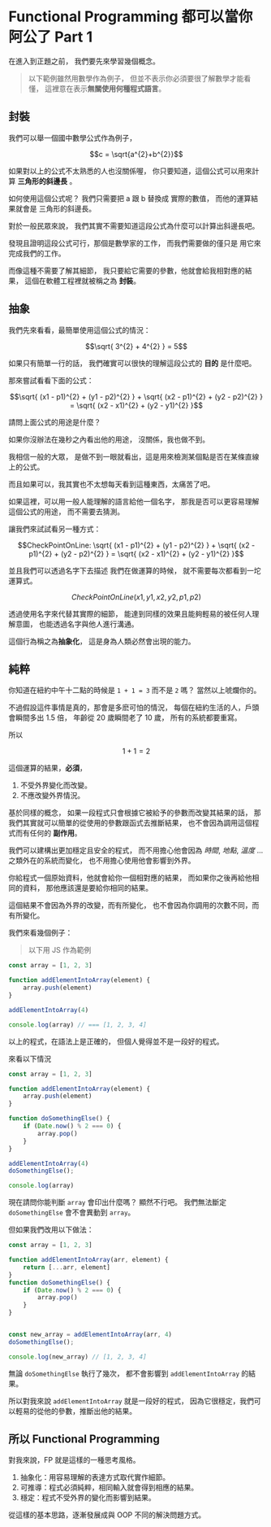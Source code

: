 # Functional Programming 都可以當你阿公了 Part 1

在進入到正題之前，
我們要先來學習幾個概念。

> 以下範例雖然用數學作為例子，
> 但並不表示你必須要很了解數學才能看懂，
> 這裡意在表示**無關使用何種程式語言**。

## 封裝

我們可以舉一個國中數學公式作為例子，

```math
c = \sqrt{a^{2}+b^{2}}
```

如果對以上的公式不太熟悉的人也沒關係喔，
你只要知道，這個公式可以用來計算 **三角形的斜邊長** 。

如何使用這個公式呢？
我們只需要把 a 跟 b 替換成 實際的數值，
而他的運算結果就會是 三角形的斜邊長。

對於一般民眾來說，
我們其實不需要知道這段公式為什麼可以計算出斜邊長吧。

發現且證明這段公式可行，那個是數學家的工作，
而我們需要做的僅只是 用它來完成我們的工作。

而像這種不需要了解其細節，
我只要給它需要的參數，他就會給我相對應的結果，
這個在軟體工程裡就被稱之為 **封裝**。

## 抽象

我們先來看看，最簡單使用這個公式的情況：

```math
\sqrt{ 3^{2} + 4^{2} } = 5
```

如果只有簡單一行的話，
我們確實可以很快的理解這段公式的 **目的** 是什麼吧。

那來嘗試看看下面的公式：

```math
\sqrt{ (x1 - p1)^{2} + (y1 - p2)^{2} } +
\sqrt{ (x2 - p1)^{2} + (y2 - p2)^{2} } =
\sqrt{ (x2 - x1)^{2} + (y2 - y1)^{2} }
```

請問上面公式的用途是什麼？

如果你沒辦法在幾秒之內看出他的用途，
沒關係，我也做不到。

我相信一般的大眾，
是做不到一眼就看出，這是用來檢測某個點是否在某條直線上的公式。

而且如果可以，我其實也不太想每天看到這種東西，太痛苦了吧。

如果這裡，可以用一般人能理解的語言給他一個名字，
那我是否可以更容易理解這個公式的用途，
而不需要去猜測。

讓我們來試試看另一種方式：

```math
CheckPointOnLine: 
    \sqrt{ (x1 - p1)^{2} + (y1 - p2)^{2} } +
    \sqrt{ (x2 - p1)^{2} + (y2 - p2)^{2} } =
    \sqrt{ (x2 - x1)^{2} + (y2 - y1)^{2} }
```

並且我們可以透過名字下去描述
我們在做運算的時候，
就不需要每次都看到一坨運算式。

```math
CheckPointOnLine(x1, y1, x2, y2, p1, p2)
```

透過使用名字來代替其實際的細節，
能達到同樣的效果且能夠輕易的被任何人理解意圖，
也能透過名字與他人進行溝通。

這個行為稱之為**抽象化**，
這是身為人類必然會出現的能力。

## 純粹

你知道在紐約中午十二點的時候是 `1 + 1 = 3` 而不是 `2` 嗎？
當然以上唬爛你的。

不過假設這件事情是真的，那會是多麽可怕的情況，
每個在紐約生活的人，戶頭會瞬間多出 1.5 倍，
年齡從 20 歲瞬間老了 10 歲，
所有的系統都要重寫。

所以 

```math
1 + 1 = 2
```

這個運算的結果，**必須**，
1. 不受外界變化而改變。
2. 不應改變外界情況。


基於同樣的概念，
如果一段程式只會根據它被給予的參數而改變其結果的話，
那我們其實就可以簡單的從使用的參數跟函式去推斷結果，
也不會因為調用這個程式而有任何的 **副作用**。

我們可以建構出更加穩定且安全的程式，
而不用擔心他會因為 *時間*, *地點*, *溫度* ... 之類外在的系統而變化，
也不用擔心使用他會影響到外界。

你給程式一個原始資料，他就會給你一個相對應的結果，
而如果你之後再給他相同的資料，
那他應該還是要給你相同的結果。

這個結果不會因為外界的改變，而有所變化，
也不會因為你調用的次數不同，而有所變化。

我們來看幾個例子：

> 以下用 JS 作為範例

```javascript
const array = [1, 2, 3]

function addElementIntoArray(element) {
    array.push(element)
}

addElementIntoArray(4)

console.log(array) // === [1, 2, 3, 4]
```

以上的程式，在語法上是正確的，
但個人覺得並不是一段好的程式。

來看以下情況

```javascript
const array = [1, 2, 3]

function addElementIntoArray(element) {
    array.push(element)
}

function doSomethingElse() {
    if (Date.now() % 2 === 0) {
        array.pop()    
    }
}

addElementIntoArray(4)
doSomethingElse();

console.log(array)
```

現在請問你能判斷 `array` 會印出什麼嗎？
顯然不行吧。
我們無法斷定 `doSomethingElse` 會不會異動到 `array`。

但如果我們改用以下做法：

```javascript
const array = [1, 2, 3]

function addElementIntoArray(arr, element) {
    return [...arr, element]
}
function doSomethingElse() {
    if (Date.now() % 2 === 0) {
        array.pop()    
    }
}


const new_array = addElementIntoArray(arr, 4)
doSomethingElse();

console.log(new_array) // [1, 2, 3, 4]
```

無論 `doSomethingElse` 執行了幾次，
都不會影響到 `addElementIntoArray` 的結果。

所以對我來說 `addElementIntoArray` 就是一段好的程式，
因為它很穩定，我們可以輕易的從他的參數，推斷出他的結果。

## 所以 Functional Programming

對我來說，FP 就是這樣的一種思考風格。

1. 抽象化：用容易理解的表達方式取代實作細節。
2. 可推導：程式必須純粹，相同輸入就會得到相應的結果。
3. 穩定：程式不受外界的變化而影響到結果。


從這樣的基本思路，逐漸發展成與 OOP 不同的解決問題方式。
